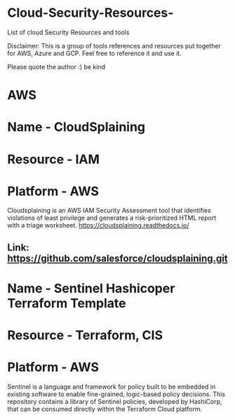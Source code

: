 # Cloud-Security-Resources-
List of cloud Security Resources and tools

Disclaimer:
This is a group of tools references and resources put together for AWS, Azure and GCP.
Feel free to reference it and use it.

Please quote the author :) be kind


# AWS 
####


# Name - CloudSplaining 
# Resource - IAM
# Platform - AWS

Cloudsplaining is an AWS IAM Security Assessment tool that identifies violations of least privilege and generates a risk-prioritized HTML report with a triage worksheet. https://cloudsplaining.readthedocs.io/

Link: https://github.com/salesforce/cloudsplaining.git
----

# Name - Sentinel Hashicoper Terraform Template 
# Resource - Terraform, CIS
# Platform - AWS

Sentinel is a language and framework for policy built to be embedded in existing software to enable fine-grained, logic-based policy decisions. This repository contains a library of Sentinel policies, developed by HashiCorp, that can be consumed directly within the Terraform Cloud platform.



